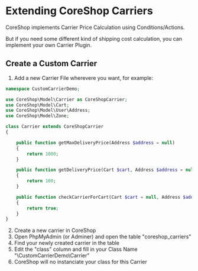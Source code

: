 # Extending CoreShop Carriers

CoreShop implements Carrier Price Calculation using Conditions/Actions.

But if you need some different kind of shipping cost calculation, you can implement your own Carrier Plugin.

## Create a Custom Carrier

1. Add a new Carrier File wherevere you want, for example:

```php
namespace CustomCarrierDemo;

use CoreShop\Model\Carrier as CoreShopCarrier;
use CoreShop\Model\Cart;
use CoreShop\Model\User\Address;
use CoreShop\Model\Zone;

class Carrier extends CoreShopCarrier
{

    public function getMaxDeliveryPrice(Address $address = null)
    {
        return 1000;
    }

    public function getDeliveryPrice(Cart $cart, Address $address = null)
    {
        return 100;
    }

    public function checkCarrierForCart(Cart $cart = null, Address $address = null)
    {
        return true;
    }
}

```

2. Create a new carrier in CoreShop
3. Open PhpMyAdmin (or Adminer) and open the table "coreshop_carriers"
4. Find your newly created carrier in the table
4. Edit the "class" column and fill in your Class Name "\CustomCarrierDemo\Carrier"
5. CoreShop will no instanciate your class for this Carrier